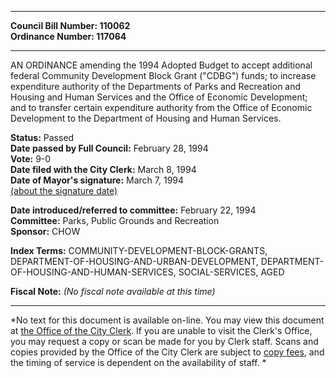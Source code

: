 * * * * *  
  
**Council Bill Number: [](#h0)[](#h2)110062**   
**Ordinance Number: 117064**  
  
* * * * *  
  
AN ORDINANCE amending the 1994 Adopted Budget to accept additional federal Community Development Block Grant ("CDBG") funds; to increase expenditure authority of the Departments of Parks and Recreation and Housing and Human Services and the Office of Economic Development; and to transfer certain expenditure authority from the Office of Economic Development to the Department of Housing and Human Services.  
  
**Status:** Passed   
**Date passed by Full Council:** February 28, 1994   
**Vote:** 9-0   
**Date filed with the City Clerk:** March 8, 1994   
**Date of Mayor's signature:** March 7, 1994   
[(about the signature date)](/~public/approvaldate.htm)   
  
  
**Date introduced/referred to committee:** February 22, 1994   
**Committee:** Parks, Public Grounds and Recreation   
**Sponsor:** CHOW   
  
**Index Terms:** COMMUNITY-DEVELOPMENT-BLOCK-GRANTS, DEPARTMENT-OF-HOUSING-AND-URBAN-DEVELOPMENT, DEPARTMENT-OF-HOUSING-AND-HUMAN-SERVICES, SOCIAL-SERVICES, AGED  
  
**Fiscal Note:** *(No fiscal note available at this time)*  
  
* * * * *  
  
*No text for this document is available on-line. You may view this document at [the Office of the City Clerk](http://www.seattle.gov/leg/clerk/contactUs.htm). If you are unable to visit the Clerk's Office, you may request a copy or scan be made for you by Clerk staff. Scans and copies provided by the Office of the City Clerk are subject to [copy fees](http://clerk.seattle.gov/~public/clerkfees.htm), and the timing of service is dependent on the availability of staff. *  
  
  
